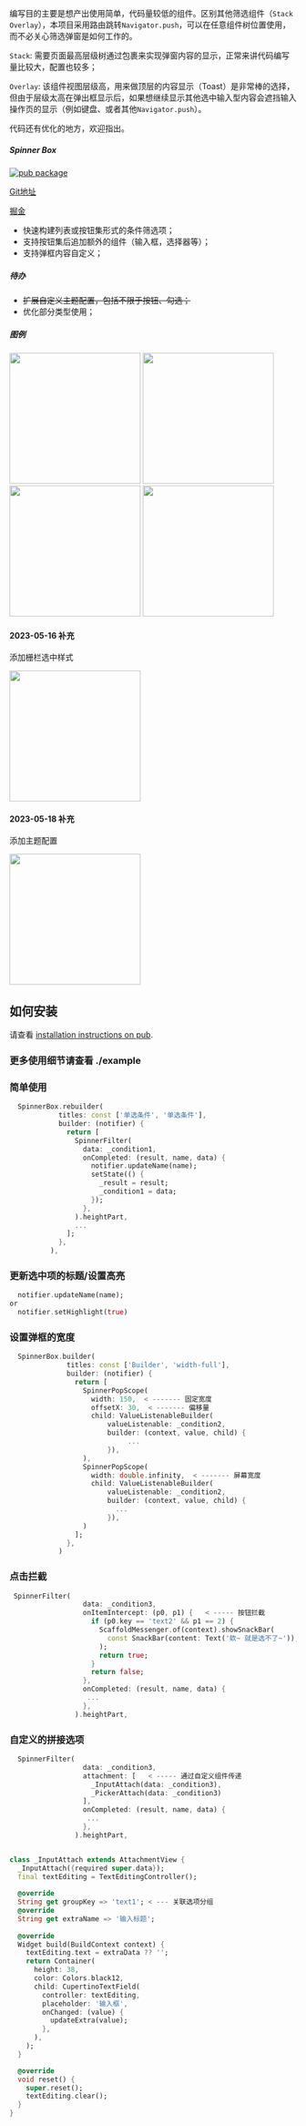 
编写目的主要是想产出使用简单，代码量较低的组件。区别其他筛选组件（`Stack` `Overlay`），本项目采用路由跳转`Navigator.push`，可以在任意组件树位置使用，而不必关心筛选弹窗是如何工作的。

`Stack`: 需要页面最高层级树通过包裹来实现弹窗内容的显示，正常来讲代码编写量比较大，配置也较多；

`Overlay`: 该组件视图层级高，用来做顶层的内容显示（Toast）是非常棒的选择，但由于层级太高在弹出框显示后，如果想继续显示其他选中输入型内容会遮挡输入操作页的显示（例如键盘、或者其他`Navigator.push`）。

代码还有优化的地方，欢迎指出。

##### Spinner Box
[![pub package](https://p3-juejin.byteimg.com/tos-cn-i-k3u1fbpfcp/19a06904e09646a79f388932c22d7aa0~tplv-k3u1fbpfcp-zoom-1.image)](https://pub.dev/packages/spinner_box) 

[Git地址](https://github.com/boomcx/spinner_box)

[掘金](https://juejin.cn/post/7227012644506435642)


- 快速构建列表或按钮集形式的条件筛选项；
- 支持按钮集后追加额外的组件（输入框，选择器等）；
- 支持弹框内容自定义；

##### 待办
- ~~扩展自定义主题配置，包括不限于按钮、勾选；~~
- 优化部分类型使用；

##### 图例


<img src="https://p3-juejin.byteimg.com/tos-cn-i-k3u1fbpfcp/ec9815f3261041488a556f65f3b06308~tplv-k3u1fbpfcp-watermark.image?" width="230px">  
<img src="https://p9-juejin.byteimg.com/tos-cn-i-k3u1fbpfcp/cbfaa7bf262947ecaa3276c906a9d514~tplv-k3u1fbpfcp-watermark.image?" width="230px"> 
<img src="https://p3-juejin.byteimg.com/tos-cn-i-k3u1fbpfcp/a3233a2b7d504feca89536d20d5c8e76~tplv-k3u1fbpfcp-watermark.image?" width="230px">  
<img src="https://p3-juejin.byteimg.com/tos-cn-i-k3u1fbpfcp/b823adbfb4c248f989fc3673846b0cf0~tplv-k3u1fbpfcp-watermark.image" width="230px"> 

#### 2023-05-16 补充

添加栅栏选中样式

 <img src="https://p9-juejin.byteimg.com/tos-cn-i-k3u1fbpfcp/c6ccd765eab641df80582713a4aeb3e5~tplv-k3u1fbpfcp-watermark.image?" width="230px"> 

#### 2023-05-18 补充

添加主题配置

 <img src="https://p3-juejin.byteimg.com/tos-cn-i-k3u1fbpfcp/9c92e404c2b44d18b43d4f2eab619318~tplv-k3u1fbpfcp-watermark.image?" width="230px">

## 如何安装
请查看 [installation instructions on pub](https://pub.dev/packages/spinner_box/install).

### 更多使用细节请查看 ./example

### 简单使用

```dart
  SpinnerBox.rebuilder(
            titles: const ['单选条件', '单选条件'],
            builder: (notifier) {
              return [
                SpinnerFilter(
                  data: _condition1,
                  onCompleted: (result, name, data) {
                    notifier.updateName(name);
                    setState(() {
                      _result = result;
                      _condition1 = data;
                    });
                  },
                ).heightPart,
                ...
              ];
            },
          ),
```

### 更新选中项的标题/设置高亮

```dart
  notifier.updateName(name);
or
  notifier.setHighlight(true)
```


### 设置弹框的宽度 

```dart
  SpinnerBox.builder(
              titles: const ['Builder', 'width-full'],
              builder: (notifier) {
                return [
                  SpinnerPopScope(
                    width: 150,  < ------- 固定宽度
                    offsetX: 30,  < ------- 偏移量
                    child: ValueListenableBuilder(
                        valueListenable: _condition2,
                        builder: (context, value, child) {
                             ...
                        }),
                  ),
                  SpinnerPopScope(
                    width: double.infinity,  < ------- 屏幕宽度
                    child: ValueListenableBuilder(
                        valueListenable: _condition2,
                        builder: (context, value, child) {
                          ...
                        }),
                  )
                ];
              },
            )
```

### 点击拦截
```dart
 SpinnerFilter(
                  data: _condition3,
                  onItemIntercept: (p0, p1) {   < ----- 按钮拦截
                    if (p0.key == 'text2' && p1 == 2) {
                      ScaffoldMessenger.of(context).showSnackBar(
                        const SnackBar(content: Text('欸~ 就是选不了~')),
                      );
                      return true;
                    }
                    return false;
                  },
                  onCompleted: (result, name, data) {
                   ...
                  },
                ).heightPart,
```

### 自定义的拼接选项
```dart
  SpinnerFilter(
                  data: _condition3,
                  attachment: [   < ----- 通过自定义组件传递
                    _InputAttach(data: _condition3),
                    _PickerAttach(data: _condition3)
                  ],
                  onCompleted: (result, name, data) {
                   ...
                  },
                ).heightPart,
``` 
```dart

class _InputAttach extends AttachmentView {
  _InputAttach({required super.data});
  final textEditing = TextEditingController();
  
  @override
  String get groupKey => 'text1'; < --- 关联选项分组
  @override
  String get extraName => '输入标题';
  
  @override
  Widget build(BuildContext context) {
    textEditing.text = extraData ?? '';
    return Container(
      height: 38,
      color: Colors.black12,
      child: CupertinoTextField(
        controller: textEditing,
        placeholder: '输入框',
        onChanged: (value) {
          updateExtra(value);
        },
      ),
    );
  }

  @override
  void reset() {
    super.reset();
    textEditing.clear();
  }
}

```
